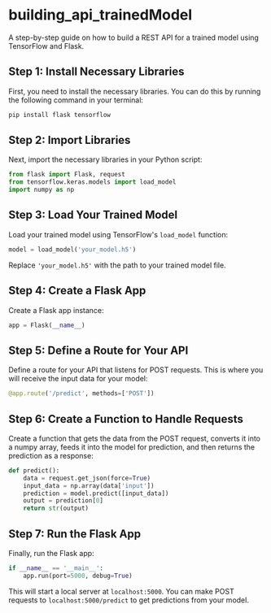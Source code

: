 # building_api_trainedModel
A step-by-step guide on how to build a REST API for a trained model using TensorFlow and Flask.

## Step 1: Install Necessary Libraries
First, you need to install the necessary libraries. You can do this by running the following command in your terminal:

```bash
pip install flask tensorflow
```

## Step 2: Import Libraries
Next, import the necessary libraries in your Python script:

```python
from flask import Flask, request
from tensorflow.keras.models import load_model
import numpy as np
```

## Step 3: Load Your Trained Model
Load your trained model using TensorFlow's `load_model` function:

```python
model = load_model('your_model.h5')
```
Replace `'your_model.h5'` with the path to your trained model file.

## Step 4: Create a Flask App
Create a Flask app instance:

```python
app = Flask(__name__)
```

## Step 5: Define a Route for Your API
Define a route for your API that listens for POST requests. This is where you will receive the input data for your model:

```python
@app.route('/predict', methods=['POST'])
```

## Step 6: Create a Function to Handle Requests
Create a function that gets the data from the POST request, converts it into a numpy array, feeds it into the model for prediction, and then returns the prediction as a response:

```python
def predict():
    data = request.get_json(force=True)
    input_data = np.array(data['input'])
    prediction = model.predict([input_data])
    output = prediction[0]
    return str(output)
```

## Step 7: Run the Flask App
Finally, run the Flask app:

```python
if __name__ == '__main__':
    app.run(port=5000, debug=True)
```

This will start a local server at `localhost:5000`. You can make POST requests to `localhost:5000/predict` to get predictions from your model.

